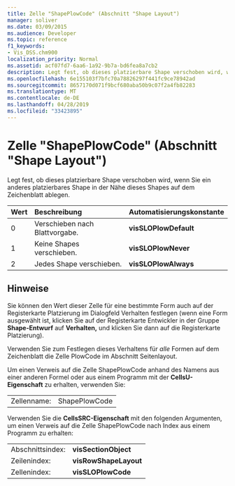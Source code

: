 ```yaml
---
title: Zelle "ShapePlowCode" (Abschnitt "Shape Layout")
manager: soliver
ms.date: 03/09/2015
ms.audience: Developer
ms.topic: reference
f1_keywords:
- Vis_DSS.chm900
localization_priority: Normal
ms.assetid: acf07fd7-6aa6-1a92-9b7a-bd6fea8a7cb2
description: Legt fest, ob dieses platzierbare Shape verschoben wird, wenn Sie ein anderes platzierbares Shape in der Nähe dieses Shapes auf dem Zeichenblatt ablegen.
ms.openlocfilehash: 6e155103f7bfc70a78826297f441fc9ce78942ad
ms.sourcegitcommit: 8657170d071f9bcf680aba50b9c07f2a4fb82283
ms.translationtype: MT
ms.contentlocale: de-DE
ms.lasthandoff: 04/28/2019
ms.locfileid: "33423895"
---
```

# <a name="shapeplowcode-cell-shape-layout-section"></a>Zelle "ShapePlowCode" (Abschnitt "Shape Layout")

Legt fest, ob dieses platzierbare Shape verschoben wird, wenn Sie ein anderes platzierbares Shape in der Nähe dieses Shapes auf dem Zeichenblatt ablegen.
  
|**Wert**|**Beschreibung**|**Automatisierungskonstante**|
|:-----|:-----|:-----|
|0  <br/> |Verschieben nach Blattvorgabe.  <br/> |**visSLOPlowDefault** <br/> |
|1  <br/> |Keine Shapes verschieben.  <br/> |**visSLOPlowNever** <br/> |
|2  <br/> |Jedes Shape verschieben.  <br/> |**visSLOPlowAlways** <br/> |
   
## <a name="remarks"></a>Hinweise

Sie können den Wert dieser Zelle für eine bestimmte Form auch auf der Registerkarte Platzierung [](run-in-developer-mode-display-the-developer-tab.md) im Dialogfeld Verhalten festlegen (wenn eine Form ausgewählt  ist, klicken Sie auf der Registerkarte Entwickler in der Gruppe **Shape-Entwurf** auf  **Verhalten,** und klicken Sie dann auf die Registerkarte Platzierung).  
  
Verwenden Sie zum Festlegen dieses Verhaltens für  *alle*  Formen auf dem Zeichenblatt die Zelle PlowCode im Abschnitt Seitenlayout. 
  
Um einen Verweis auf die Zelle ShapePlowCode anhand des Namens aus einer anderen Formel oder aus einem Programm mit der **CellsU-Eigenschaft** zu erhalten, verwenden Sie: 
  
|||
|:-----|:-----|
|Zellenname:  <br/> |ShapePlowCode  <br/> |
   
Verwenden Sie die **CellsSRC-Eigenschaft** mit den folgenden Argumenten, um einen Verweis auf die Zelle ShapePlowCode nach Index aus einem Programm zu erhalten: 
  
|||
|:-----|:-----|
|Abschnittsindex:  <br/> |**visSectionObject** <br/> |
|Zeilenindex:  <br/> |**visRowShapeLayout** <br/> |
|Zellenindex:  <br/> |**visSLOPlowCode** <br/> |
   

